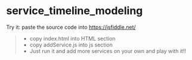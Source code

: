 # service_timeline_modeling

Try it: 
paste the source code into https://jsfiddle.net/
> * copy index.html into HTML section
> * copy addService.js into js section
> * Just run it and add more services on your own and play with it!!
